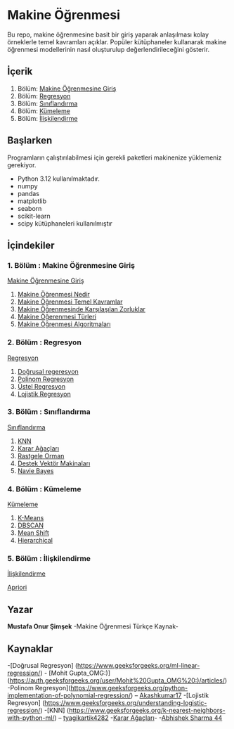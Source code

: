 
# Makine Öğrenmesi 


Bu repo, makine öğrenmesine basit bir giriş yaparak anlaşılması kolay örneklerle temel kavramları açıklar.
Popüler kütüphaneler kullanarak makine öğrenmesi modellerinin nasıl oluşturulup değerlendirileceğini gösterir.

## İçerik

1. Bölüm:  [Makine Öğrenmesine Giriş](https://github.com/MOnursimsek/Makine-Ogrenmesi/tree/main/1-Makine%20%C3%96%C4%9Frenmesine%20Giri%C5%9F) 
2. Bölüm:  [Regresyon](https://github.com/MOnursimsek/Makine-Ogrenmesi/tree/main/2-Regresyon)
3. Bölüm:  [Sınıflandırma](https://github.com/MOnursimsek/Makine-Ogrenmesi/tree/main/3-S%C4%B1n%C4%B1fland%C4%B1rma)
4. Bölüm:  [Kümeleme](https://github.com/MOnursimsek/Makine-Ogrenmesi/tree/main/4-K%C3%BCmeleme)
5. Bölüm:  [İlişkilendirme](https://github.com/MOnursimsek/Makine-Ogrenmesi/tree/main/5-%C4%B0li%C5%9Fkilendirme/Apriori)


## Başlarken

Programların çalıştırılabilmesi için gerekli paketleri makinenize yüklemeniz gerekiyor. 
*   Python 3.12 kullanılmaktadır.
*   numpy
*   pandas
*   matplotlib
*   seaborn
*   scikit-learn
*   scipy
kütüphaneleri kullanılmıştır 


## İçindekiler

###	1.	Bölüm  : Makine Öğrenmesine Giriş
[Makine Öğrenmesine Giriş](https://github.com/MOnursimsek/Makine-Ogrenmesi/tree/main/1-Makine%20%C3%96%C4%9Frenmesine%20Giri%C5%9F) 

1. [Makine Öğrenmesi Nedir](https://github.com/MOnursimsek/Makine-Ogrenmesi/blob/main/1-Makine%20%C3%96%C4%9Frenmesine%20Giri%C5%9F/1.1%20Makine%20%C3%96%C4%9Frenmesi%20Nedir.pdf)
2. [Makine Öğrenmesi Temel Kavramlar](https://github.com/MOnursimsek/Makine-Ogrenmesi/blob/main/1-Makine%20%C3%96%C4%9Frenmesine%20Giri%C5%9F/1.2%20Makine%20%C3%96%C4%9Frenmesi%20Temel%20Kavramlar.pdf)
3. [Makine Öğrenmesinde Karşılaşılan Zorluklar](https://github.com/MOnursimsek/Makine-Ogrenmesi/blob/main/1-Makine%20%C3%96%C4%9Frenmesine%20Giri%C5%9F/1.3%20Makine%20%C3%96%C4%9Frenmesinde%20Kar%C5%9F%C4%B1la%C5%9F%C4%B1lan%20Zorluklar.pdf)
4. [Makine Öğerenmesi Türleri](https://github.com/MOnursimsek/Makine-Ogrenmesi/blob/main/1-Makine%20%C3%96%C4%9Frenmesine%20Giri%C5%9F/1.4%20Makine%20%C3%96%C4%9Ferenmesi%20T%C3%BCrleri.pdf)
5. [Makine Öğrenmesi Algoritmaları](https://github.com/MOnursimsek/Makine-Ogrenmesi/blob/main/1-Makine%20%C3%96%C4%9Frenmesine%20Giri%C5%9F/1.5%20Makine%20%C3%96%C4%9Frenmesi%20Algoritmalar%C4%B1.pdf)


###	2.	Bölüm   : Regresyon

[Regresyon](https://github.com/MOnursimsek/Makine-Ogrenmesi/tree/main/2-Regresyon)

1. [Doğrusal regeresyon](https://github.com/MOnursimsek/Makine-Ogrenmesi/tree/main/2-Regresyon/2.1%20Do%C4%9Frusal%20regeresyon)
2. [Polinom Regresyon](https://github.com/MOnursimsek/Makine-Ogrenmesi/tree/main/2-Regresyon/2.2%20Polinom%20Regresyon)	
3. [Üstel Regresyon](https://github.com/MOnursimsek/Makine-Ogrenmesi/tree/main/2-Regresyon/2.3%20%C3%9Cstel%20Regresyon)
4. [Lojistik Regresyon](https://github.com/MOnursimsek/Makine-Ogrenmesi/tree/main/2-Regresyon/2.4%20Lojistik%20Regresyon)


###	3.	Bölüm   : Sınıflandırma

[Sınıflandırma](https://github.com/MOnursimsek/Makine-Ogrenmesi/tree/main/3-S%C4%B1n%C4%B1fland%C4%B1rma)

1. [KNN](https://github.com/MOnursimsek/Makine-Ogrenmesi/tree/main/3-S%C4%B1n%C4%B1fland%C4%B1rma/3.1%20KNN)
2. [Karar Ağaçları ](https://github.com/MOnursimsek/Makine-Ogrenmesi/tree/main/3-S%C4%B1n%C4%B1fland%C4%B1rma/3.2%20Karar%20A%C4%9Fa%C3%A7lar%C4%B1)	
3. [Rastgele Orman ](https://github.com/MOnursimsek/Makine-Ogrenmesi/tree/main/3-S%C4%B1n%C4%B1fland%C4%B1rma/3.3%20Rastgele%20Orman)
4. [Destek Vektör Makinaları ](https://github.com/MOnursimsek/Makine-Ogrenmesi/tree/main/3-S%C4%B1n%C4%B1fland%C4%B1rma/3.4%20Destek%20Vekt%C3%B6r%20Makinalar%C4%B1)
5. [Navie Bayes ](https://github.com/MOnursimsek/Makine-Ogrenmesi/tree/main/3-S%C4%B1n%C4%B1fland%C4%B1rma/3.5%20Navie%20Bayes)


###	4.	Bölüm  : Kümeleme

[Kümeleme](https://github.com/MOnursimsek/Makine-Ogrenmesi/tree/main/4-K%C3%BCmeleme)

1. [K-Means ](https://github.com/MOnursimsek/Makine-Ogrenmesi/tree/main/4-K%C3%BCmeleme/4.1%20K-Means)
2. [DBSCAN ](https://github.com/MOnursimsek/Makine-Ogrenmesi/tree/main/4-K%C3%BCmeleme/4.2%20DBSCAN)	
3. [Mean Shift ](https://github.com/MOnursimsek/Makine-Ogrenmesi/tree/main/4-K%C3%BCmeleme/4.3%20Mean%20Shift)
4. [Hierarchical ](https://github.com/MOnursimsek/Makine-Ogrenmesi/tree/main/4-K%C3%BCmeleme/4.4%20Hierarchical)


###	5.	Bölüm  : İlişkilendirme

[İlişkilendirme](https://github.com/MOnursimsek/Makine-Ogrenmesi/tree/main/5-%C4%B0li%C5%9Fkilendirme/Apriori)

[Apriori ](https://github.com/MOnursimsek/Makine-Ogrenmesi/tree/main/5-%C4%B0li%C5%9Fkilendirme/Apriori)


## Yazar

**Mustafa Onur Şimşek** -Makine Öğrenmesi Türkçe Kaynak- 

## Kaynaklar

-[Doğrusal Regresyon] (https://www.geeksforgeeks.org/ml-linear-regression/) - [Mohit Gupta_OMG:)] (https://auth.geeksforgeeks.org/user/Mohit%20Gupta_OMG%20:)/articles/)
-Polinom Regresyon](https://www.geeksforgeeks.org/python-implementation-of-polynomial-regression/) – [Akashkumar17](https://auth.geeksforgeeks.org/user/Akashkumar17/articles/)
-[Lojistik Regresyon] (https://www.geeksforgeeks.org/understanding-logistic-regression/)
-[KNN] (https://www.geeksforgeeks.org/k-nearest-neighbors-with-python-ml/) – [tyagikartik4282](https://auth.geeksforgeeks.org/user/tyagikartik4282/articles/)
-[Karar Ağaçları]( https://www.geeksforgeeks.org/decision-tree-implementation-python/ )-
-[Abhishek Sharma 44 ]( https://auth.geeksforgeeks.org/user/Abhishek%20Sharma%2044/articles/ )


